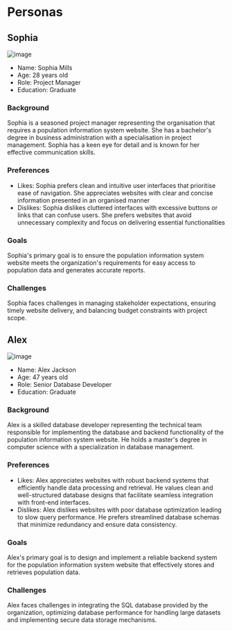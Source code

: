 # Personas

## Sophia

![image](https://github.com/EthanKB1/Software-Engineering-Project/assets/157480256/66cf7b8d-9ea8-4478-ac03-c2c7807de5dd)

- Name: Sophia Mills
- Age: 28 years old
- Role: Project Manager
- Education: Graduate

### Background 

Sophia is a seasoned project manager representing the organisation that requires a population information system website. She has a bachelor's degree in business administration with a specialisation in project management. Sophia has a keen eye for detail and is known for her effective communication skills.

### Preferences

- Likes: Sophia prefers clean and intuitive user interfaces that prioritise ease of navigation. She appreciates websites with clear and concise information presented in an organised manner
- Dislikes: Sophia dislikes cluttered interfaces with excessive buttons or links that can confuse users. She prefers websites that avoid unnecessary complexity and focus on delivering essential functionalities

### Goals

Sophia's primary goal is to ensure the population information system website meets the organization's requirements for easy access to population data and generates accurate reports.

### Challenges

Sophia faces challenges in managing stakeholder expectations, ensuring timely website delivery, and balancing budget constraints with project scope.

## Alex

![image](https://github.com/EthanKB1/Software-Engineering-Project/assets/157480256/e673ccfd-593d-48f5-8329-c98af3852adf)

- Name: Alex Jackson
- Age: 47 years old
- Role: Senior Database Developer
- Education: Graduate

### Background

Alex is a skilled database developer representing the technical team responsible for implementing the database and backend functionality of the population information system website. He holds a master's degree in computer science with a specialization in database management.

### Preferences

- Likes: Alex appreciates websites with robust backend systems that efficiently handle data processing and retrieval. He values clean and well-structured database designs that facilitate seamless integration with front-end interfaces.
- Dislikes: Alex dislikes websites with poor database optimization leading to slow query performance. He prefers streamlined database schemas that minimize redundancy and ensure data consistency.

### Goals

Alex's primary goal is to design and implement a reliable backend system for the population information system website that effectively stores and retrieves population data.

### Challenges

Alex faces challenges in integrating the SQL database provided by the organization, optimizing database performance for handling large datasets and implementing secure data storage mechanisms.
